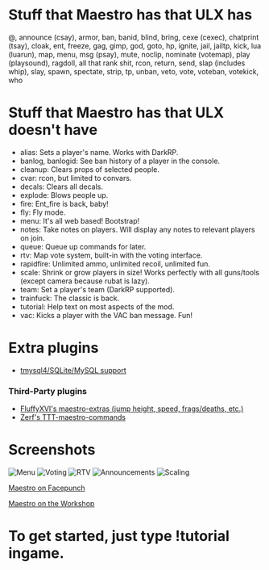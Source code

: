 # Stuff that Maestro has that ULX has
@, announce (csay), armor, ban, banid, blind, bring, cexe (cexec), chatprint (tsay), cloak, ent, freeze, gag, gimp, god, goto, hp, ignite, jail, jailtp, kick, lua (luarun), map, menu, msg (psay), mute, noclip, nominate (votemap), play (playsound), ragdoll, all that rank shit, rcon, return, send, slap (includes whip), slay, spawn, spectate, strip, tp, unban, veto, vote, voteban, votekick, who
# Stuff that Maestro has that ULX doesn't have
 * alias: Sets a player's name. Works with DarkRP.
 * banlog, banlogid: See ban history of a player in the console.
 * cleanup: Clears props of selected people.
 * cvar: rcon, but limited to convars.
 * decals: Clears all decals.
 * explode: Blows people up.
 * fire: Ent_fire is back, baby!
 * fly: Fly mode.
 * menu: It's all web based! Bootstrap!
 * notes: Take notes on players. Will display any notes to relevant players on join.
 * queue: Queue up commands for later.
 * rtv: Map vote system, built-in with the voting interface.
 * rapidfire: Unlimited ammo, unlimited recoil, unlimited fun.
 * scale: Shrink or grow players in size! Works perfectly with all guns/tools (except camera because rubat is lazy).
 * team: Set a player's team (DarkRP supported).
 * trainfuck: The classic is back.
 * tutorial: Help text on most aspects of the mod.
 * vac: Kicks a player with the VAC ban message. Fun!

# Extra plugins
 * [tmysql4/SQLite/MySQL support](http://github.com/daaott/maestro-mysql/)

  ### Third-Party plugins
   * [FluffyXVI's maestro-extras (jump height, speed, frags/deaths, etc.)](https://github.com/KingFluffyXVI/maestro-extras)
   * [Zerf's TTT-maestro-commands](https://github.com/zerfgog/TTT-maestro-commands)

# Screenshots
![Menu](http://i.imgur.com/euS8waY.png)
![Voting](http://i.imgur.com/a6fWbNU.png)
![RTV](http://i.imgur.com/7AJIP4e.png)
![Announcements](http://i.imgur.com/PnyIXvV.png)
![Scaling](http://i.imgur.com/P3tPcpn.jpg)


[Maestro on Facepunch](https://facepunch.com/showthread.php?t=1481504)

[Maestro on the Workshop](http://steamcommunity.com/sharedfiles/filedetails/?id=519350361)


# To get started, just type !tutorial ingame.
